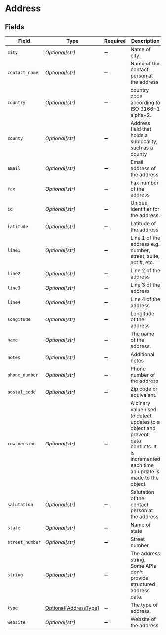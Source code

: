 # Address


## Fields

| Field                                                                                                                                      | Type                                                                                                                                       | Required                                                                                                                                   | Description                                                                                                                                | Example                                                                                                                                    |
| ------------------------------------------------------------------------------------------------------------------------------------------ | ------------------------------------------------------------------------------------------------------------------------------------------ | ------------------------------------------------------------------------------------------------------------------------------------------ | ------------------------------------------------------------------------------------------------------------------------------------------ | ------------------------------------------------------------------------------------------------------------------------------------------ |
| `city`                                                                                                                                     | *Optional[str]*                                                                                                                            | :heavy_minus_sign:                                                                                                                         | Name of city.                                                                                                                              | San Francisco                                                                                                                              |
| `contact_name`                                                                                                                             | *Optional[str]*                                                                                                                            | :heavy_minus_sign:                                                                                                                         | Name of the contact person at the address                                                                                                  | Elon Musk                                                                                                                                  |
| `country`                                                                                                                                  | *Optional[str]*                                                                                                                            | :heavy_minus_sign:                                                                                                                         | country code according to ISO 3166-1 alpha-2.                                                                                              | US                                                                                                                                         |
| `county`                                                                                                                                   | *Optional[str]*                                                                                                                            | :heavy_minus_sign:                                                                                                                         | Address field that holds a sublocality, such as a county                                                                                   | Santa Clara                                                                                                                                |
| `email`                                                                                                                                    | *Optional[str]*                                                                                                                            | :heavy_minus_sign:                                                                                                                         | Email address of the address                                                                                                               | elon@musk.com                                                                                                                              |
| `fax`                                                                                                                                      | *Optional[str]*                                                                                                                            | :heavy_minus_sign:                                                                                                                         | Fax number of the address                                                                                                                  | 122-111-1111                                                                                                                               |
| `id`                                                                                                                                       | *Optional[str]*                                                                                                                            | :heavy_minus_sign:                                                                                                                         | Unique identifier for the address.                                                                                                         | 123                                                                                                                                        |
| `latitude`                                                                                                                                 | *Optional[str]*                                                                                                                            | :heavy_minus_sign:                                                                                                                         | Latitude of the address                                                                                                                    | 40.759211                                                                                                                                  |
| `line1`                                                                                                                                    | *Optional[str]*                                                                                                                            | :heavy_minus_sign:                                                                                                                         | Line 1 of the address e.g. number, street, suite, apt #, etc.                                                                              | Main street                                                                                                                                |
| `line2`                                                                                                                                    | *Optional[str]*                                                                                                                            | :heavy_minus_sign:                                                                                                                         | Line 2 of the address                                                                                                                      | apt #                                                                                                                                      |
| `line3`                                                                                                                                    | *Optional[str]*                                                                                                                            | :heavy_minus_sign:                                                                                                                         | Line 3 of the address                                                                                                                      | Suite #                                                                                                                                    |
| `line4`                                                                                                                                    | *Optional[str]*                                                                                                                            | :heavy_minus_sign:                                                                                                                         | Line 4 of the address                                                                                                                      | delivery instructions                                                                                                                      |
| `longitude`                                                                                                                                | *Optional[str]*                                                                                                                            | :heavy_minus_sign:                                                                                                                         | Longitude of the address                                                                                                                   | -73.984638                                                                                                                                 |
| `name`                                                                                                                                     | *Optional[str]*                                                                                                                            | :heavy_minus_sign:                                                                                                                         | The name of the address.                                                                                                                   | HQ US                                                                                                                                      |
| `notes`                                                                                                                                    | *Optional[str]*                                                                                                                            | :heavy_minus_sign:                                                                                                                         | Additional notes                                                                                                                           | Address notes or delivery instructions.                                                                                                    |
| `phone_number`                                                                                                                             | *Optional[str]*                                                                                                                            | :heavy_minus_sign:                                                                                                                         | Phone number of the address                                                                                                                | 111-111-1111                                                                                                                               |
| `postal_code`                                                                                                                              | *Optional[str]*                                                                                                                            | :heavy_minus_sign:                                                                                                                         | Zip code or equivalent.                                                                                                                    | 94104                                                                                                                                      |
| `row_version`                                                                                                                              | *Optional[str]*                                                                                                                            | :heavy_minus_sign:                                                                                                                         | A binary value used to detect updates to a object and prevent data conflicts. It is incremented each time an update is made to the object. | 1-12345                                                                                                                                    |
| `salutation`                                                                                                                               | *Optional[str]*                                                                                                                            | :heavy_minus_sign:                                                                                                                         | Salutation of the contact person at the address                                                                                            | Mr                                                                                                                                         |
| `state`                                                                                                                                    | *Optional[str]*                                                                                                                            | :heavy_minus_sign:                                                                                                                         | Name of state                                                                                                                              | CA                                                                                                                                         |
| `street_number`                                                                                                                            | *Optional[str]*                                                                                                                            | :heavy_minus_sign:                                                                                                                         | Street number                                                                                                                              | 25                                                                                                                                         |
| `string`                                                                                                                                   | *Optional[str]*                                                                                                                            | :heavy_minus_sign:                                                                                                                         | The address string. Some APIs don't provide structured address data.                                                                       | 25 Spring Street, Blackburn, VIC 3130                                                                                                      |
| `type`                                                                                                                                     | [Optional[AddressType]](../../models/shared/addresstype.md)                                                                                | :heavy_minus_sign:                                                                                                                         | The type of address.                                                                                                                       | primary                                                                                                                                    |
| `website`                                                                                                                                  | *Optional[str]*                                                                                                                            | :heavy_minus_sign:                                                                                                                         | Website of the address                                                                                                                     | https://elonmusk.com                                                                                                                       |